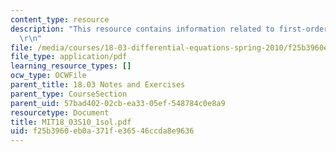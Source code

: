 ```yaml
---
content_type: resource
description: "This resource contains information related to first-order ODE's. \r\n\
  \r\n"
file: /media/courses/18-03-differential-equations-spring-2010/f25b3960eb0a371fe36546ccda8e9636_MIT18_03S10_1sol.pdf
file_type: application/pdf
learning_resource_types: []
ocw_type: OCWFile
parent_title: 18.03 Notes and Exercises
parent_type: CourseSection
parent_uid: 57bad402-02cb-ea33-05ef-548784c0e8a9
resourcetype: Document
title: MIT18_03S10_1sol.pdf
uid: f25b3960-eb0a-371f-e365-46ccda8e9636
---
```

